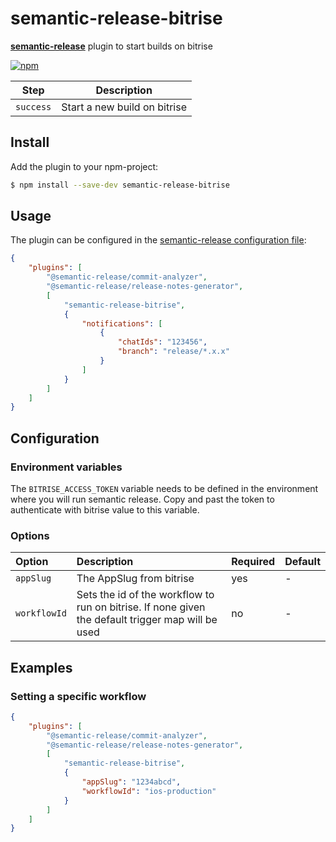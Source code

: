 # semantic-release-bitrise

[**semantic-release**](https://github.com/semantic-release/semantic-release) plugin to start builds on bitrise

[![npm](https://img.shields.io/npm/v/semantic-release-bitrise.svg?style=flat-square)](https://www.npmjs.com/package/semantic-release-bitrise)

| Step      | Description                     |
| --------- | ------------------------------- |
| `success` | Start a new build on bitrise    |

## Install

Add the plugin to your npm-project:

```bash
$ npm install --save-dev semantic-release-bitrise
```

## Usage

The plugin can be configured in the [
semantic-release configuration file](https://github.com/semantic-release/semantic-release/blob/master/docs/usage/configuration.md#configuration):

```json
{
    "plugins": [
        "@semantic-release/commit-analyzer",
        "@semantic-release/release-notes-generator",
        [
            "semantic-release-bitrise",
            {
                "notifications": [
                    {
                        "chatIds": "123456",
                        "branch": "release/*.x.x"
                    }
                ]
            }
        ]
    ]
}
```

## Configuration

### Environment variables

The `BITRISE_ACCESS_TOKEN` variable needs to be defined in the environment where you will run semantic release. Copy and past the token to authenticate with bitrise value to this variable.

### Options

| Option            | Description                                                                                                                                                                                 | Required | Default                                      |
| :---------------- | :------------------------------------------------------------------------------------------------------------------------------------------------------------------------------------------ | :------- | :------------------------------------------- |
| `appSlug`     | The AppSlug from bitrise                                                                                                                                  | yes       | - |
| `workflowId` | Sets the id of the workflow to run on bitrise. If none given the default trigger map will be used | no       | -                                         |

## Examples

### Setting a specific workflow

```json
{
    "plugins": [
        "@semantic-release/commit-analyzer",
        "@semantic-release/release-notes-generator",
        [
            "semantic-release-bitrise",
            {
                "appSlug": "1234abcd",
                "workflowId": "ios-production"
            }
        ]
    ]
}
```
